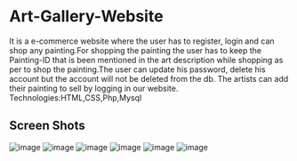 # Art-Gallery-Website
It is a e-commerce website where the user has to register, login and can shop any painting.For shopping the painting the user has to keep the Painting-ID that is been mentioned in the art description while shopping as per to shop the painting.The user can update his password, delete his account but the account will not be deleted from the db. The artists can add their painting to sell by logging in our website.
Technologies:HTML,CSS,Php,Mysql
## Screen Shots
![image](https://user-images.githubusercontent.com/64465272/126046750-57ff9e28-8fb9-4300-8e92-0d27558d193f.png)
![image](https://user-images.githubusercontent.com/64465272/126046753-3f91ab85-eca5-4b8e-bc4d-55017e6b6d01.png)
![image](https://user-images.githubusercontent.com/64465272/126046763-4a690bb6-31a8-47a2-88ff-7fa1bafeac97.png)
![image](https://user-images.githubusercontent.com/64465272/126046765-d8b2d036-8ba6-4ade-8806-8fd2a5294561.png)
![image](https://user-images.githubusercontent.com/64465272/126046766-0f0c08a2-4383-4c82-b2c0-3d8e683d0895.png)
![image](https://user-images.githubusercontent.com/64465272/126046770-cf2f7d81-3b9e-4ca5-bd38-f934abba4fef.png)
